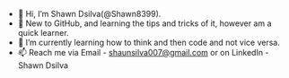- 👋 Hi, I’m Shawn Dsilva(@Shawn8399).
- 👀 New to GitHub, and learning the tips and tricks of it, however am a quick learner.
- 🌱 I’m currently learning how to think and then code and not vice versa.
- 📫 Reach me via Email - shaunsilva007@gmail.com or on LinkedIn - Shawn Dsilva

<!---
Shawn8399/Shawn8399 is a ✨ special ✨ repository because its `README.md` (this file) appears on your GitHub profile.
You can click the Preview link to take a look at your changes.
--->
